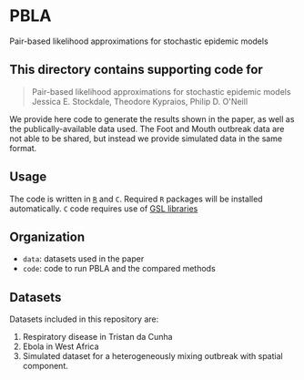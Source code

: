 # PBLA
Pair-based likelihood approximations for stochastic epidemic models

## This directory contains supporting code for 

> Pair-based likelihood approximations for stochastic epidemic models \
> Jessica E. Stockdale, Theodore Kypraios, Philip D. O'Neill 

We provide here code to generate the results shown in the paper, as well as the publically-available data used. The Foot and Mouth outbreak data are not able to be shared, but instead we provide simulated data in the same format. 

## Usage

The code is written in [`R`](https://www.r-project.org/) and `C`. Required `R` packages will be installed automatically. `C` code requires use of [GSL libraries](https://www.gnu.org/software/gsl/)

## Organization
* `data`: datasets used in the paper
* `code`: code to run PBLA and the compared methods

## Datasets

Datasets included in this repository are:

1. Respiratory disease in Tristan da Cunha
2. Ebola in West Africa
3. Simulated dataset for a heterogeneously mixing outbreak with spatial component. 



 
 
